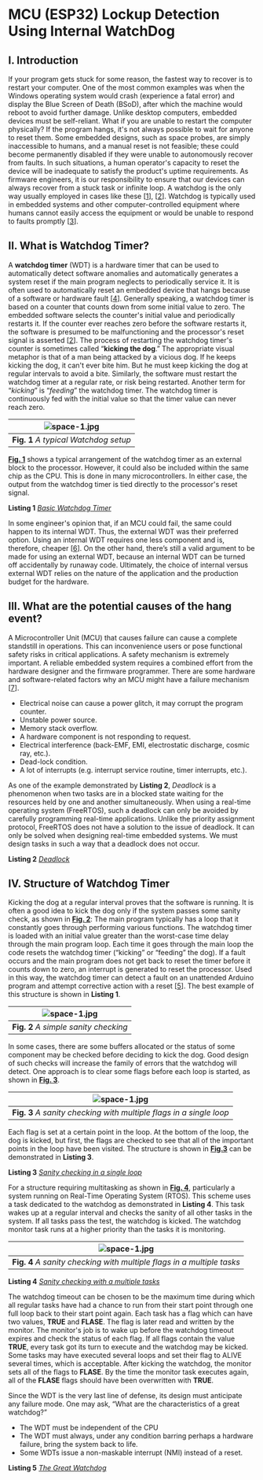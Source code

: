 # MCU (ESP32) Lockup Detection Using Internal WatchDog
## I. Introduction
If your program gets stuck for some reason, the fastest way to recover is to restart your computer. One of the most common examples was when the Windows operating system would crash (experience a fatal error) and display the Blue Screen of Death (BSoD), after which the machine would reboot to avoid further damage. Unlike desktop computers, embedded devices must be self-reliant. What if you are unable to restart the computer physically? If the program hangs, it's not always possible to wait for anyone to reset them. Some embedded designs, such as space probes, are simply inaccessible to humans, and a manual reset is not feasible; these could become permanently disabled if they were unable to autonomously recover from faults. In such situations, a human operator's capacity to reset the device will be inadequate to satisfy the product's uptime requirements. As firmware engineers, it is our responsibility to ensure that our devices can always recover from a stuck task or infinite loop. A watchdog is the only way usually employed in cases like these [[1](https://www.microcontrollertips.com/whats-watch-dog-timer-wdt-faq/)], [[2](https://www.embedded.com/introduction-to-watchdog-timers/)]. Watchdog is typically used in embedded systems and other computer-controlled equipment where humans cannot easily access the equipment or would be unable to respond to faults promptly [[3](https://www.researchgate.net/publication/295010877_Architecture_and_Operation_of_a_Watchdog_Timer)].

## II. What is Watchdog Timer?
A **watchdog timer** (WDT) is a hardware timer that can be used to automatically detect software anomalies and automatically generates a system reset if the main program neglects to periodically service it. It is often used to automatically reset an embedded device that hangs because of a software or hardware fault [[4](https://os.mbed.com/cookbook/WatchDog-Timer)]. Generally speaking, a watchdog timer is based on a counter that counts down from some initial value to zero. The embedded software selects the counter's initial value and periodically restarts it. If the counter ever reaches zero before the software restarts it, the software is presumed to be malfunctioning and the processor's reset signal is asserted [[2](https://www.embedded.com/introduction-to-watchdog-timers/)]. The process of restarting the watchdog timer's counter is sometimes called “**kicking the dog**.” The appropriate visual metaphor is that of a man being attacked by a vicious dog. If he keeps kicking the dog, it can't ever bite him. But he must keep kicking the dog at regular intervals to avoid a bite. Similarly, the software must restart the watchdog timer at a regular rate, or risk being restarted. Another term for “*kicking*” is “*feeding*” the watchdog timer. The watchdog timer is continuously fed with the initial value so that the timer value can never reach zero.

| ![space-1.jpg](https://github.com/TronixLab/ESP32_Watchdog/blob/main/docx/1.jpg?raw=true) | 
|:--:| 
| **Fig. 1** *A typical Watchdog setup* |

**[Fig. 1](https://github.com/TronixLab/ESP32_Watchdog/raw/main/docx/1.jpg?raw=true)** shows a typical arrangement of the watchdog timer as an external block to the processor. However, it could also be included within the same chip as the CPU. This is done in many microcontrollers. In either case, the output from the watchdog timer is tied directly to the processor's reset signal. 

**Listing 1** *[Basic Watchdog Timer](https://github.com/TronixLab/ESP32_Watchdog/blob/main/example/Listing1_BasicWDT/Listing1_BasicWDT.ino)*

In some engineer's opinion that, if an MCU could fail, the same could happen to its internal WDT. Thus, the external WDT was their preferred option. Using an internal WDT requires one less component and is, therefore, cheaper [[6](https://www.eeweb.com/using-the-microcontrollers-watchdog-timer-wdt-effectively/)]. On the other hand, there’s still a valid argument to be made for using an external WDT, because an internal WDT can be turned off accidentally by runaway code. Ultimately, the choice of internal versus external WDT relies on the nature of the application and the production budget for the hardware.

## III. What are the potential causes of the hang event?
A Microcontroller Unit (MCU) that causes failure can cause a complete standstill in operations. This can inconvenience users or pose functional safety risks in critical applications. A safety mechanism is extremely important. A reliable embedded system requires a combined effort from the hardware designer and the firmware programmer. There are some hardware and software-related factors why an MCU might have a failure mechanism [[7](https://resources.altium.com/p/microcontroller-failure-modes-why-they-happen-and-how-to-prevent-them)].
* Electrical noise can cause a power glitch, it may corrupt the program counter.
* Unstable power source.
* Memory stack overflow.
* A hardware component is not responding to request.
* Electrical interference (back-EMF, EMI, electrostatic discharge, cosmic ray, etc.).
* Dead-lock condition.
* A lot of interrupts (e.g. interrupt service routine, timer interrupts, etc.).

As one of the example demonstrated by **Listing 2**, *Deadlock* is a phenomenon when two tasks are in a blocked state waiting for the resources held by one and another simultaneously. When using a real-time operating system (FreeRTOS), such a deadlock can only be avoided by carefully programming real-time applications. Unlike the priority assignment protocol, FreeRTOS does not have a solution to the issue of deadlock. It can only be solved when designing real-time embedded systems. We must design tasks in such a way that a deadlock does not occur. 

**Listing 2** *[Deadlock](https://github.com/TronixLab/ESP32_Watchdog/blob/main/example/Listing5_GreatWDT/Listing5_GreatWDT.ino)*

## IV. Structure of Watchdog Timer
Kicking the dog at a regular interval proves that the software is running. It is often a good idea to kick the dog only if the system passes some sanity check, as shown in **[Fig. 2](https://github.com/TronixLab/ESP32_Watchdog/raw/main/docx/2.jpg?raw=true)**:  The main program typically has a loop that it constantly goes through performing various functions. The watchdog timer is loaded with an initial value greater than the worst-case time delay through the main program loop. Each time it goes through the main loop the code resets the watchdog timer   (“kicking” or “feeding” the dog). If a fault occurs and the main program does not get back to reset the timer before it counts down to zero, an interrupt is generated to reset the processor. Used in this way, the watchdog timer can detect a fault on an unattended Arduino program and attempt corrective action with a reset [[5](https://www.digikey.com/en/articles/a-designers-guide-to-watchdog-timers)]. The best example of this structure is shown in **Listing 1**.

| ![space-1.jpg](https://github.com/TronixLab/ESP32_Watchdog/blob/main/docx/2.jpg?raw=true) | 
|:--:| 
| **Fig. 2** *A simple sanity checking* |

In some cases, there are some buffers allocated or the status of some component may be checked before deciding to kick the dog. Good design of such checks will increase the family of errors that the watchdog will detect.  One approach is to clear some flags before each loop is started, as shown in **[Fig. 3](https://github.com/TronixLab/ESP32_Watchdog/raw/main/docx/3.jpg?raw=true)**.

| ![space-1.jpg](https://github.com/TronixLab/ESP32_Watchdog/blob/main/docx/3.jpg?raw=true) | 
|:--:| 
| **Fig. 3** *A sanity checking with multiple flags in a single loop* |

Each flag is set at a certain point in the loop. At the bottom of the loop, the dog is kicked, but first, the flags are checked to see that all of the important points in the loop have been visited. The structure is shown in **[Fig.3](https://github.com/TronixLab/ESP32_Watchdog/raw/main/docx/3.jpg?raw=true)** can be demonstrated in **Listing 3**.

**Listing 3** *[Sanity checking in a single loop](https://github.com/TronixLab/ESP32_Watchdog/blob/main/example/Listing3_SanityCheckSingleLoop/Listing3_SanityCheckSingleLoop.ino)*

For a structure requiring multitasking as shown in **[Fig. 4](https://github.com/TronixLab/ESP32_Watchdog/raw/main/docx/4.jpg?raw=true)**, particularly a system running on Real-Time Operating System (RTOS). This scheme uses a task dedicated to the watchdog as demonstrated in **Listing 4**. This task wakes up at a regular interval and checks the sanity of all other tasks in the system. If all tasks pass the test, the watchdog is kicked. The watchdog monitor task runs at a higher priority than the tasks it is monitoring.  

| ![space-1.jpg](https://github.com/TronixLab/ESP32_Watchdog/blob/main/docx/4.jpg?raw=true) | 
|:--:| 
| **Fig. 4** *A sanity checking with multiple flags in a multiple tasks* |

**Listing 4** *[Sanity checking with a multiple tasks](https://github.com/TronixLab/ESP32_Watchdog/blob/main/example/Listing4_SanityCheckRTOS/Listing4_SanityCheckRTOS.ino)*

The watchdog timeout can be chosen to be the maximum time during which all regular tasks have had a chance to run from their start point through one full loop back to their start point again. Each task has a flag which can have two values, **TRUE** and **FLASE**. The flag is later read and written by the monitor. The monitor's job is to wake up before the watchdog timeout expires and check the status of each flag. If all flags contain the value **TRUE**, every task got its turn to execute and the watchdog may be kicked. Some tasks may have executed several loops and set their flag to ALIVE several times, which is acceptable. After kicking the watchdog, the monitor sets all of the flags to **FLASE**. By the time the monitor task executes again, all of the **FLASE** flags should have been overwritten with **TRUE**. 

Since the WDT is the very last line of defense, its design must anticipate any failure mode. One may ask, “What are the characteristics of a great watchdog?”
* The WDT must be independent of the CPU
* The WDT must always, under any condition barring perhaps a hardware failure, bring the system back to life.
* Some WDTs issue a non-maskable interrupt (NMI) instead of a reset.

**Listing 5** *[The Great Watchdog](https://github.com/TronixLab/ESP32_Watchdog/tree/main/example/Listing5_GreatWDT)*
